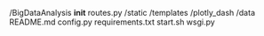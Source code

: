/BigDataAnalysis
  __init__
  routes.py
  /static
  /templates
  /plotly_dash
/data
README.md
config.py
requirements.txt
start.sh
wsgi.py
